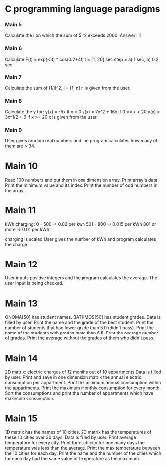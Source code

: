 # C programming language paradigms #

### Main 5 ###
Calculate the i on which the sum of 5i^2 exceeds 2000.
Answer: 11

### Main 6 ###
Calculate F(t) = exp(-5t) * cos(0.2+4t) t = [1, 20] sec 
step = a) 1 sec, b) 0.2 sec

### Main 7 ###
Calculate the sum of (1/i)^2, i = [1, n]
n is given from the user.

### Main 8 ###
Calculate the y for:
y(x) = -5x if x < 0
y(x) = 7x^2 + 16x if 0 <= x < 20
y(x) = 3x^1/2 + 6 if x >= 20
x is given from the user

### Main 9 ###
User gives random real numbers and the program calculates 
how many of them are > 34.

# Main 10 #
Read 100 numbers and put them in one dimension array.
Print array's data.
Print the minimum value and its index.
Print the number of odd numbers in the array.

# Main 11 #
kWh charging:
0 - 500 -> 0.02 per kwh
501 - 800 -> 0.015 per kWh
801 or more -> 0.01 per kWh

charging is scaled
User gives the number of kWh and program calculates the charge.

# Main 12 #
User inputs positive integers and the program calculates the average.
The user input is being checked.

# Main 13 #
ONOMA[50] has student names.
BATHMOS[50] has student grades.
Data is filled by user.
Print the name and the grade of the best student.
Print the number of students that had lower grade than 5.0 (didn't pass).
Print the name of the students with grades more than 6.5.
Print the average number of grades.
Print the average without the grades of them who didn't pass.

# Main 14 #
2D matrix: electric charges of 12 months out of 10 appartments
Data is filled by user.
Print and save in one dimension matrix the annual electric consumption
per appartment.
Print the minimum annual consumption within the appartments.
Print the maximum monthly consumption for every month.
Sort the consumptions and print the number of appartments which have
maximum consumption.

# Main 15 #
1D matrix has the names of 10 cities.
2D matrix has the temperatures of these 10 cities over 30 days.
Data is filled by user.
Print average temperature for every city.
Print for each city for hoe many days the temperature was less than the average.
Print the max temperature between the 10 cities for each day.
Print the name and the number of the cities which for each day had the same value of temperature as the maximum.

